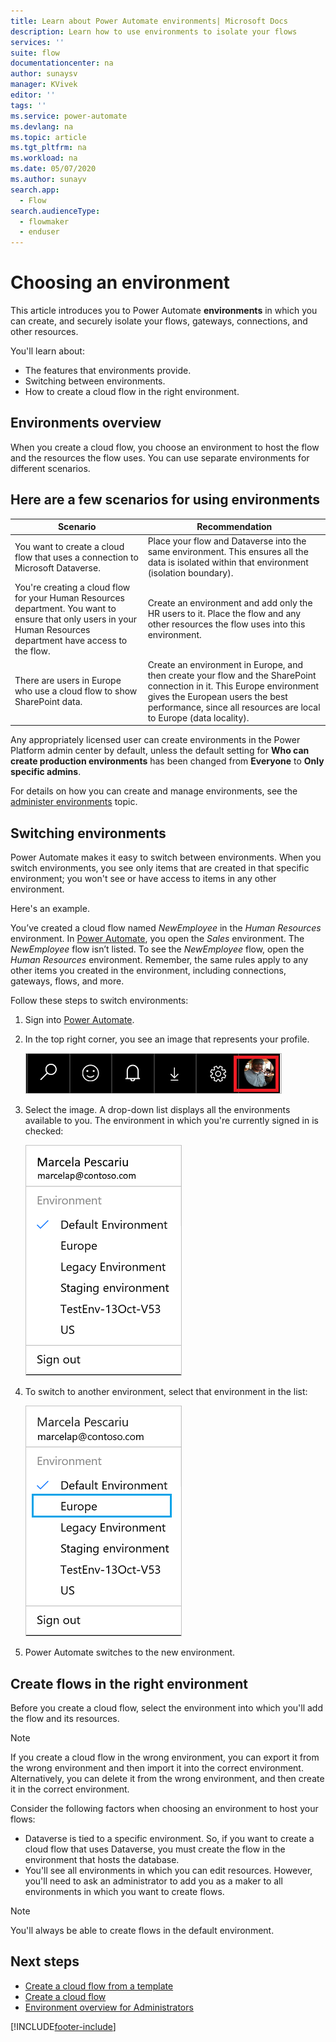 ```yaml
---
title: Learn about Power Automate environments| Microsoft Docs
description: Learn how to use environments to isolate your flows
services: ''
suite: flow
documentationcenter: na
author: sunaysv
manager: KVivek
editor: ''
tags: ''
ms.service: power-automate
ms.devlang: na
ms.topic: article
ms.tgt_pltfrm: na
ms.workload: na
ms.date: 05/07/2020
ms.author: sunayv
search.app: 
  - Flow
search.audienceType: 
  - flowmaker
  - enduser
---
```

# Choosing an environment

This article introduces you to Power Automate **environments** in which you can create, and securely isolate your flows, gateways, connections, and other resources.

You'll learn about:

* The features that environments provide.
* Switching between environments.
* How to create a cloud flow in the right environment.

## Environments overview

When you create a cloud flow, you choose an environment to host the flow and the resources the flow uses. You can use separate environments for different scenarios.

## Here are a few scenarios for using environments

Scenario|Recommendation
-----|-----
You want to create a cloud flow that uses a connection to Microsoft Dataverse.|Place your flow and Dataverse into the same environment. This ensures all the data is isolated within that environment (isolation boundary).
You're creating a cloud flow for your Human Resources department. You want to ensure that only users in your Human Resources department have access to the flow.|Create an environment and add only the HR users to it. Place the flow and any other resources the flow uses into this environment.
There are users in Europe who use a cloud flow to show SharePoint data.|Create an environment in Europe, and then create your flow and the SharePoint connection in it. This Europe environment gives the European users the best performance, since all resources are local to Europe (data locality).

Any appropriately licensed user can create environments in the Power Platform admin center by default, unless the default setting for **Who can create production environments** has been changed from **Everyone** to **Only specific admins**.


For details on how you can create and manage environments, see the [administer environments](environments-overview-admin.md) topic.

## Switching environments

Power Automate makes it easy to switch between environments. When you switch environments, you see only items that are created in that specific environment; you won't see or have access to items in any other environment.

Here's an example.

You’ve created a cloud flow named *NewEmployee* in the *Human Resources* environment. In [Power Automate](https://flow.microsoft.com), you open the *Sales* environment. The *NewEmployee* flow isn’t listed. To see the *NewEmployee* flow, open the *Human Resources* environment. Remember, the same rules apply to any other items you created in the environment, including connections, gateways, flows, and more.

Follow these steps to switch environments:

1. Sign into [Power Automate](https://flow.microsoft.com).
1. In the top right corner, you see an image that represents your profile.

   ![profile image](./media/environments-overview-maker/default-environment.png)

1. Select the image. A drop-down list displays all the environments available to you. The environment in which you're currently signed in is checked:

   ![list of environments image](./media/environments-overview-maker/all-environments.png)
1. To switch to another environment, select that environment in the list:

   ![select an environment to switch to](./media/environments-overview-maker/select-europe.png)
1. Power Automate switches to the new environment.

## Create flows in the right environment

Before you create a cloud flow, select the environment into which you'll add the flow and its resources.

> [!NOTE]
> If you create a cloud flow in the wrong environment, you can export it from the wrong environment and then import it into the correct environment. Alternatively, you can delete it from the wrong environment, and then create it in the correct environment.

Consider the following factors when choosing an environment to host your flows:

* Dataverse is tied to a specific environment. So, if you want to create a cloud flow that uses Dataverse, you must create the flow in the environment that hosts the database.
* You'll see all environments in which you can edit resources. However, you'll need to ask an administrator to add you as a maker to all environments in which you want to create flows.

> [!NOTE]
> You'll always be able to create flows in the default environment.

## Next steps

* [Create a cloud flow from a template](get-started-logic-template.md)
* [Create a cloud flow](get-started-logic-flow.md)
* [Environment overview for Administrators](environments-overview-admin.md)


[!INCLUDE[footer-include](includes/footer-banner.md)]